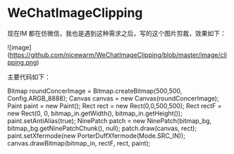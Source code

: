 # WeChatImageClipping

现在IM  都在仿微信，我也是遇到这种需求之后，写的这个图片剪裁，效果如下：<br/>

 ![image] (https://github.com/nicewarm/WeChatImageClipping/blob/master/image/clipping.png)
 
 主要代码如下：<br/>
 
 Bitmap roundConcerImage = Bitmap.createBitmap(500,500, Config.ARGB_8888);
		Canvas canvas = new Canvas(roundConcerImage);
		Paint paint = new Paint();
		Rect rect = new Rect(0,0,500,500);
		Rect rectF = new Rect(0, 0, bitmap_in.getWidth(), bitmap_in.getHeight());
		paint.setAntiAlias(true);
		NinePatch patch = new NinePatch(bitmap_bg, bitmap_bg.getNinePatchChunk(), null);
		patch.draw(canvas, rect);
		paint.setXfermode(new PorterDuffXfermode(Mode.SRC_IN));
		canvas.drawBitmap(bitmap_in, rectF, rect, paint);
		
